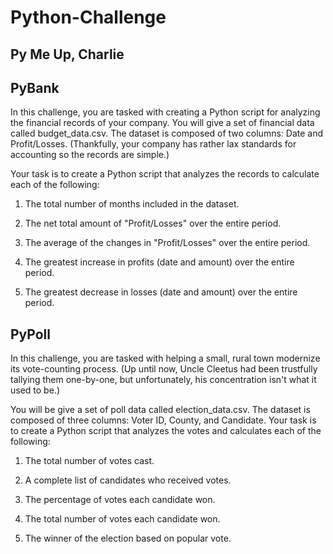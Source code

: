 # Python-Challenge

 ## Py Me Up, Charlie

## PyBank

In this challenge, you are tasked with creating a Python script for analyzing the financial records of your company. You will give a set of financial data called budget_data.csv. The dataset is composed of two columns: Date and Profit/Losses. (Thankfully, your company has rather lax standards for accounting so the records are simple.)


Your task is to create a Python script that analyzes the records to calculate each of the following:


1. The total number of months included in the dataset.


2. The net total amount of "Profit/Losses" over the entire period.


3. The average of the changes in "Profit/Losses" over the entire period.


4. The greatest increase in profits (date and amount) over the entire period.


5. The greatest decrease in losses (date and amount) over the entire period.

## PyPoll

In this challenge, you are tasked with helping a small, rural town modernize its vote-counting process. (Up until now, Uncle Cleetus had been trustfully tallying them one-by-one, but unfortunately, his concentration isn't what it used to be.)


You will be give a set of poll data called election_data.csv. The dataset is composed of three columns: Voter ID, County, and Candidate. Your task is to create a Python script that analyzes the votes and calculates each of the following:


1. The total number of votes cast.


2. A complete list of candidates who received votes.


3. The percentage of votes each candidate won.


4. The total number of votes each candidate won.


5. The winner of the election based on popular vote.